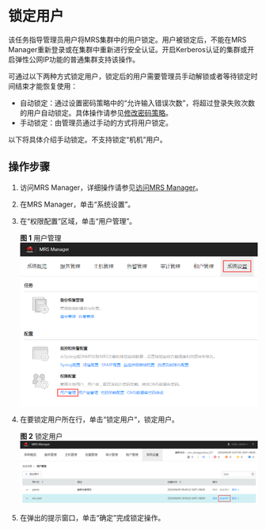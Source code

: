 # 锁定用户<a name="ZH-CN_TOPIC_0173177988"></a>

该任务指导管理员用户将MRS集群中的用户锁定。用户被锁定后，不能在MRS Manager重新登录或在集群中重新进行安全认证。开启Kerberos认证的集群或开启弹性公网IP功能的普通集群支持该操作。

可通过以下两种方式锁定用户，锁定后的用户需要管理员手动解锁或者等待锁定时间结束才能恢复使用：

-   自动锁定：通过设置密码策略中的“允许输入错误次数”，将超过登录失败次数的用户自动锁定。具体操作请参见[修改密码策略](修改密码策略.md)。
-   手动锁定：由管理员通过手动的方式将用户锁定。

以下将具体介绍手动锁定。不支持锁定“机机”用户。

## 操作步骤<a name="s3a74c3d567f24a6f87dd31212b20b942"></a>

1.  访问MRS Manager，详细操作请参见[访问MRS Manager](访问MRS-Manager.md)。
2.  在MRS Manager，单击“系统设置”。
3.  在“权限配置”区域，单击“用户管理”。

    **图 1**  用户管理<a name="fig14712105674010"></a>  
    ![](figures/用户管理.png "用户管理")

4.  在要锁定用户所在行，单击“锁定用户“，锁定用户。

    **图 2**  锁定用户<a name="fig1566837205112"></a>  
    ![](figures/锁定用户.png "锁定用户")

5.  在弹出的提示窗口，单击“确定”完成锁定操作。

